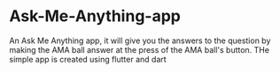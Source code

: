 # Ask-Me-Anything-app
An Ask Me Anything app, it will give you the answers to the question by making the AMA ball answer at the press of the AMA ball's button. 
THe simple app is created using flutter and dart
